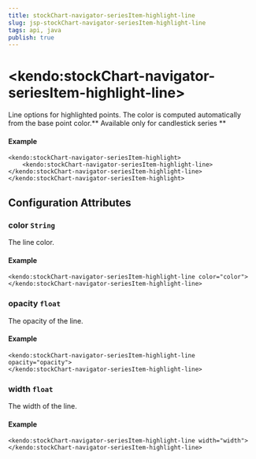 ```yaml
---
title: stockChart-navigator-seriesItem-highlight-line
slug: jsp-stockChart-navigator-seriesItem-highlight-line
tags: api, java
publish: true
---
```


# \<kendo:stockChart-navigator-seriesItem-highlight-line\>

Line options for highlighted points. The color is computed automatically from the base point color.** Available only for candlestick series **

#### Example
    <kendo:stockChart-navigator-seriesItem-highlight>
        <kendo:stockChart-navigator-seriesItem-highlight-line></kendo:stockChart-navigator-seriesItem-highlight-line>
    </kendo:stockChart-navigator-seriesItem-highlight>

## Configuration Attributes

### color `String`

The line color.

#### Example
    <kendo:stockChart-navigator-seriesItem-highlight-line color="color">
    </kendo:stockChart-navigator-seriesItem-highlight-line>

### opacity `float`

The opacity of the line.

#### Example
    <kendo:stockChart-navigator-seriesItem-highlight-line opacity="opacity">
    </kendo:stockChart-navigator-seriesItem-highlight-line>

### width `float`

The width of the line.

#### Example
    <kendo:stockChart-navigator-seriesItem-highlight-line width="width">
    </kendo:stockChart-navigator-seriesItem-highlight-line>

